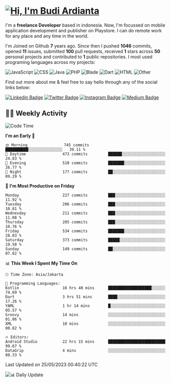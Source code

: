 # [![Hi, I'm Budi Ardianta](https://readme-typing-svg.herokuapp.com?size=24&vCenter=true&lines=%F0%9F%91%8B+Hi%2C+I'm+Budi+Ardianta+;%F0%9F%92%BB+Android+And+Web+Developer+)](https://git.io/typing-svg)

I'm a **freelance Developer** based in indonesia. Now, I'm focussed on mobile application development and publisher on Playstore. I can do remote work for any place and any time in the world.

I'm Joined on Github **7** years ago. Since then I pushed **1046** commits, opened **11** issues, submitted **100** pull requests, received **1** stars across **50** personal projects and contributed to **1** public repositories.
I most used programing languages across my projects:

![JavaScript](https://img.shields.io/badge/-JavaScript-%23f1e05a?style=flat&logo=JavaScript&logoColor=white)
![CSS](https://img.shields.io/badge/-CSS-%23563d7c?style=flat&logo=CSS&logoColor=white)
![Java](https://img.shields.io/badge/-Java-%23b07219?style=flat&logo=Java&logoColor=white)
![PHP](https://img.shields.io/badge/-PHP-%234F5D95?style=flat&logo=PHP&logoColor=white)
![Blade](https://img.shields.io/badge/-Blade-%23f7523f?style=flat&logo=Blade&logoColor=white)
![Dart](https://img.shields.io/badge/-Dart-%2300B4AB?style=flat&logo=Dart&logoColor=white)
![HTML](https://img.shields.io/badge/-HTML-%23e34c26?style=flat&logo=HTML&logoColor=white)
![Other](https://img.shields.io/badge/-Other-%23ededed?style=flat&logo=Other&logoColor=white)

Find out more about me & feel free to say hello through any of the social links below:

[![Linkedin Badge](https://img.shields.io/badge/-budiardianata-blue?style=flat&logo=Linkedin&logoColor=white&link=https://www.linkedin.com/in/budiardianata/)](https://www.linkedin.com/in/budiardianata/)
[![Twitter Badge](https://img.shields.io/badge/-budiardianata-%231DA1F2.svg?style=flat&logo=twitter&logoColor=white&link=https://www.twitter.com/budiardianata)](https://www.linkedin.com/in/budiardianata/)
[![Instagram Badge](https://img.shields.io/badge/-budiardianata-purple?style=flat&logo=instagram&logoColor=white&link=https://instagram.com/budiardianata/)](https://instagram.com/budiardianata)
[![Medium Badge](https://img.shields.io/badge/-@budiardianata-%2312100E.svg?style=flat&logo=Medium&logoColor=white&link=https://medium.com/@budiardianata/)](https://medium.com/@budiardianata)

## 👨‍💻 Weekly Activity
<!--START_SECTION:waka-->
![Code Time](http://img.shields.io/badge/Code%20Time-1%2C733%20hrs-blue)

**I'm an Early 🐤** 

```text
🌞 Morning                745 commits         ██████████░░░░░░░░░░░░░░░   39.11 % 
🌆 Daytime                473 commits         ██████░░░░░░░░░░░░░░░░░░░   24.83 % 
🌃 Evening                510 commits         ███████░░░░░░░░░░░░░░░░░░   26.77 % 
🌙 Night                  177 commits         ██░░░░░░░░░░░░░░░░░░░░░░░   09.29 % 
```
📅 **I'm Most Productive on Friday** 

```text
Monday                   227 commits         ███░░░░░░░░░░░░░░░░░░░░░░   11.92 % 
Tuesday                  206 commits         ███░░░░░░░░░░░░░░░░░░░░░░   10.81 % 
Wednesday                211 commits         ███░░░░░░░░░░░░░░░░░░░░░░   11.08 % 
Thursday                 205 commits         ███░░░░░░░░░░░░░░░░░░░░░░   10.76 % 
Friday                   534 commits         ███████░░░░░░░░░░░░░░░░░░   28.03 % 
Saturday                 373 commits         █████░░░░░░░░░░░░░░░░░░░░   19.58 % 
Sunday                   149 commits         ██░░░░░░░░░░░░░░░░░░░░░░░   07.82 % 
```


📊 **This Week I Spent My Time On** 

```text
🕑︎ Time Zone: Asia/Jakarta

💬 Programming Languages: 
Kotlin                   16 hrs 40 mins      ███████████████████░░░░░░   74.69 % 
Dart                     3 hrs 51 mins       ████░░░░░░░░░░░░░░░░░░░░░   17.26 % 
YAML                     1 hr 14 mins        █░░░░░░░░░░░░░░░░░░░░░░░░   05.57 % 
Groovy                   14 mins             ░░░░░░░░░░░░░░░░░░░░░░░░░   01.06 % 
XML                      10 mins             ░░░░░░░░░░░░░░░░░░░░░░░░░   00.82 % 

🔥 Editors: 
Android Studio           22 hrs 15 mins      █████████████████████████   99.67 % 
DataGrip                 4 mins              ░░░░░░░░░░░░░░░░░░░░░░░░░   00.33 % 
```


 Last Updated on 25/05/2023 00:40:22 UTC
<!--END_SECTION:waka-->

![📊 Daily Update](https://github.com/budiardianata/budiardianata/actions/workflows/update-activity.yml/badge.svg)
